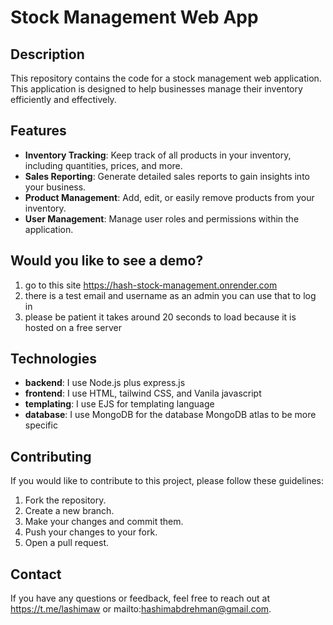 # Stock Management Web App

## Description
This repository contains the code for a stock management web application. This application is designed to help businesses manage their inventory efficiently and effectively.

## Features
- **Inventory Tracking**: Keep track of all products in your inventory, including quantities, prices, and more.
- **Sales Reporting**: Generate detailed sales reports to gain insights into your business.
- **Product Management**: Add, edit, or easily remove products from your inventory.
- **User Management**: Manage user roles and permissions within the application.

## Would you like to see a demo?
1. go to this site https://hash-stock-management.onrender.com
2. there is a test email and username as an admin you can use that to log in
3. please be patient it takes around 20 seconds to load because it is hosted on a free server

## Technologies
- **backend**: I use Node.js plus express.js
- **frontend**: I use HTML, tailwind CSS, and Vanila javascript
- **templating**: I use EJS for templating language
- **database**: I use MongoDB for the database MongoDB atlas to be more specific

## Contributing
If you would like to contribute to this project, please follow these guidelines:
1. Fork the repository.
2. Create a new branch.
3. Make your changes and commit them.
4. Push your changes to your fork.
5. Open a pull request.

## Contact
If you have any questions or feedback, feel free to reach out at https://t.me/lashimaw or mailto:hashimabdrehman@gmail.com.
